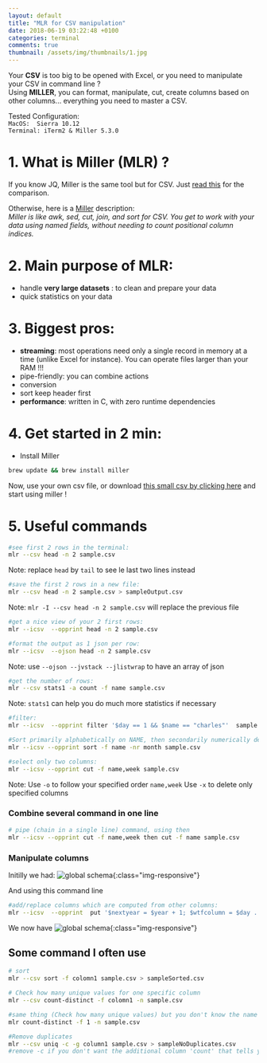 ```yaml
---
layout: default
title: "MLR for CSV manipulation"
date: 2018-06-19 03:22:48 +0100
categories: terminal
comments: true
thumbnail: /assets/img/thumbnails/1.jpg
---
```


Your **CSV** is too big to be opened with Excel, or you need to manipulate your CSV in command line ?  
Using **MILLER**, you can format, manipulate, cut, create columns based on other columns... everything you need to master a CSV.

Tested Configuration:  
`MacOS:  Sierra 10.12`  
`Terminal: iTerm2 & Miller 5.3.0`

# 1. What is Miller (MLR) ?

If you know JQ, Miller is the same tool but for CSV. Just [read this][jqComparison] for the comparison.

Otherwise, here is a [Miller][miller] description:  
_Miller is like awk, sed, cut, join, and sort for CSV. You get to work with your data using named fields, without needing to count positional column indices._

# 2. Main purpose of MLR:

- handle **very large datasets** : to clean and prepare your data
- quick statistics on your data

# 3. Biggest pros:

- **streaming**: most operations need only a single record in memory at a time (unlike Excel for instance). You can operate files larger than your RAM !!!
- pipe-friendly: you can combine actions
- conversion
- sort keep header first
- **performance**: written in C, with zero runtime dependencies

# 4. Get started in 2 min:

- Install Miller

```bash
brew update && brew install miller
```

Now, use your own csv file, or download [this small csv by clicking here][file] and start using miller !

# 5. Useful commands

```bash
#see first 2 rows in the terminal:
mlr --csv head -n 2 sample.csv
```

Note: replace `head` by `tail` to see le last two lines instead

```bash
#save the first 2 rows in a new file:
mlr --csv head -n 2 sample.csv > sampleOutput.csv
```

Note: `mlr -I --csv head -n 2 sample.csv` will replace the previous file

```bash
#get a nice view of your 2 first rows:
mlr --icsv  --opprint head -n 2 sample.csv
```

```bash
#format the output as 1 json per row:
mlr --icsv  --ojson head -n 2 sample.csv
```

Note: use `--ojson --jvstack --jlistwrap` to have an array of json

```bash
#get the number of rows:
mlr --csv stats1 -a count -f name sample.csv
```

Note: `stats1` can help you do much more statistics if necessary

```bash
#filter:
mlr --icsv  --opprint filter '$day == 1 && $name == "charles"'  sample.csv
```

```bash
#Sort primarily alphabetically on NAME, then secondarily numerically descending on month:
mlr --icsv --opprint sort -f name -nr month sample.csv
```

```bash
#select only two columns:
mlr --icsv --opprint cut -f name,week sample.csv
```

Note: Use `-o` to follow your specified order `name,week`
Use `-x` to delete only specified columns

### Combine several command in one line

```bash
# pipe (chain in a single line) command, using then
mlr --icsv --opprint cut -f name,week then cut -f name sample.csv
```

### Manipulate columns

Initilly we had:
![global schema](https://ibin.co/45w24357Vh98.png){:class="img-responsive"}

And using this command line

```bash
#add/replace columns which are computed from other columns:
mlr --icsv  --opprint  put '$nextyear = $year + 1; $wtfcolumn = $day . "_" . $year . "_" . ($week + $year); $name_upperclass = toupper($name)'   sample.csv
```

We now have
![global schema](https://ibin.co/45w1j87zG8MM.png){:class="img-responsive"}

## Some command I often use

```bash
# sort
mlr --csv sort -f colomn1 sample.csv > sampleSorted.csv

# Check how many unique values for one specific column
mlr --csv count-distinct -f colomn1 -n sample.csv

#same thing (Check how many unique values) but you don't know the name of the first column
mlr count-distinct -f 1 -n sample.csv

#Remove duplicates
mlr --csv uniq -c -g column1 sample.csv > sampleNoDuplicates.csv
#remove -c if you don't want the additional column 'count' that tells you how many rows where grouped by for this unique row

```

[miller]: https://johnkerl.org/miller/doc/
[jqComparison]: https://www.quora.com/Is-there-a-tool-like-jq-for-CSV-files
[file]: /assets/files/sample.csv
